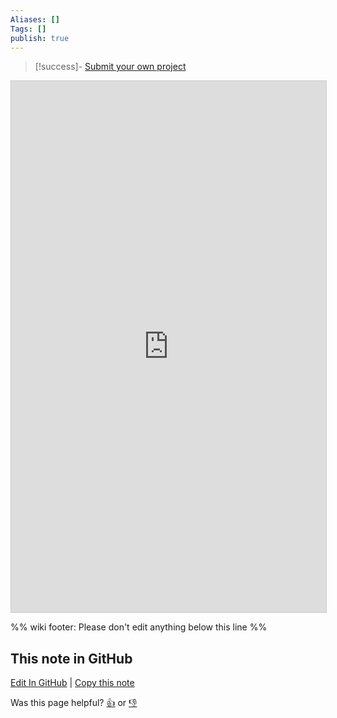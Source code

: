 ```yaml
---
Aliases: []
Tags: []
publish: true
---
```


> [!success]- [Submit your own project](https://airtable.com/appDgaRSGl09yvjFj/pagmImKixEISPcGQz/form)

<iframe class="airtable-embed" src="https://airtable.com/embed/appDgaRSGl09yvjFj/shrlkViJZ90JZTHmu?backgroundColor=yellow&viewControls=on" frameborder="0" onmousewheel="" width="100%" height="850" style="background: transparent; border: 1px solid #ccc;"></iframe>

%% wiki footer: Please don't edit anything below this line %%

## This note in GitHub

<span class="git-footer">[Edit In GitHub](https://github.dev/data-engineering-community/data-engineering-wiki/blob/main/Community/Projects.md "git-hub-edit-note") | [Copy this note](https://raw.githubusercontent.com/data-engineering-community/data-engineering-wiki/main/Community/Projects.md "git-hub-copy-note")</span>

<span class="git-footer">Was this page helpful?
[👍](https://tally.so/r/mOaxjk?rating=Yes&url=https://dataengineering.wiki/Community/Projects) or [👎](https://tally.so/r/mOaxjk?rating=No&url=https://dataengineering.wiki/Community/Projects)</span>